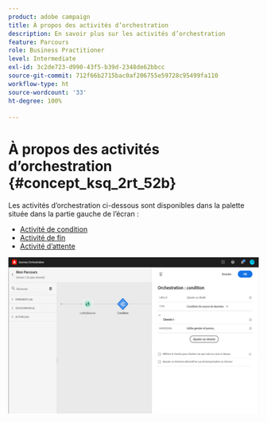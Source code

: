 ```yaml
---
product: adobe campaign
title: À propos des activités d’orchestration
description: En savoir plus sur les activités d’orchestration
feature: Parcours
role: Business Practitioner
level: Intermediate
exl-id: 3c2de723-d990-43f5-b39d-2348de62bbcc
source-git-commit: 712f66b2715bac0af206755e59728c95499fa110
workflow-type: ht
source-wordcount: '33'
ht-degree: 100%

---
```


# À propos des activités d’orchestration {#concept_ksq_2rt_52b}

Les activités d’orchestration ci-dessous sont disponibles dans la palette située dans la partie gauche de l’écran :

* [Activité de condition](../building-journeys/condition-activity.md)
* [Activité de fin](../building-journeys/end-activity.md)
* [Activité d’attente](../building-journeys/wait-activity.md)

![](../assets/journey49.png)
